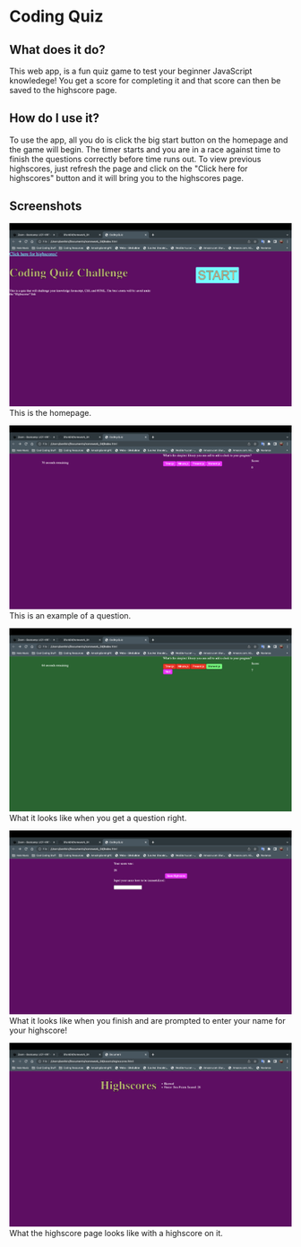 # Coding Quiz

## What does it do?

This web app, is a fun quiz game to test your beginner JavaScript knowledege! You get a score for completing it and that score can then be saved to the highscore page.

## How do I use it?

To use the app, all you do is click the big start button on the homepage and the game will begin. The timer starts and you are in a race against time to finish the questions correctly before time runs out. To view previous highscores, just refresh the page and click on the "Click here for highscores" button and it will bring you to the highscores page.

## Screenshots

![This is the homepage](./assets/images/Screen%20Shot%202022-10-28%20at%207.09.29%20PM.png)
This is the homepage.

![](./assets/images/Screen%20Shot%202022-10-28%20at%207.09.36%20PM.png)
This is an example of a question.

![](./assets/images/Screen%20Shot%202022-10-28%20at%207.09.42%20PM.png)
What it looks like when you get a question right.

![](./assets/images/Screen%20Shot%202022-10-28%20at%207.10.26%20PM.png)
What it looks like when you finish and are prompted to enter your name for your highscore!

![](./assets/images/Screen%20Shot%202022-10-28%20at%207.10.08%20PM.png)
What the highscore page looks like with a highscore on it.